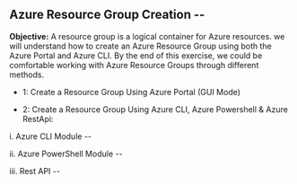 ## Azure Resource Group Creation --

**Objective:** A resource group is a logical container for Azure resources. we will understand how to create an Azure Resource Group using both the Azure Portal and Azure CLI. By the end of this exercise, we could be comfortable working with Azure Resource Groups through different methods.

- 1: Create a Resource Group Using Azure Portal (GUI Mode)

- 2: Create a Resource Group Using Azure CLI, Azure Powershell & Azure RestApi:

 i. Azure CLI Module --

 ii. Azure PowerShell Module --

 iii. Rest API --









